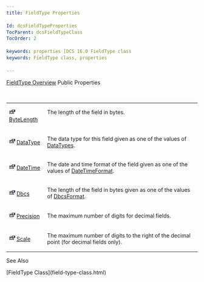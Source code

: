 ```yaml
---
title: FieldType Properties

Id: dcsFieldTypeProperties
TocParent: dcsFieldTypeClass
TocOrder: 2

keywords: properties [DCS 16.0 FieldType class
keywords: FieldType class, properties

---
```


[FieldType Overview](field-type-class.html) 
Public Properties

<br />

<table class="dtTABLE" id="Table5" x-use-null-cells="x-use-null-cells" style="border-spacing: 0px" cellspacing="0">
          <colgroup span="1">
            <col span="1" style="WIDTH: 15%" />
            <col span="1" style="WIDTH: 70%" />
          </colgroup>
          <tr valign="top">
            <td colspan="1" rowspan="1">

<img alt="public property" src="images/property.bmp" width="16" height="16" border="0" /> [ ByteLength](field-type-class-byte-length-property.html) 
</td>
            <td colspan="1" rowspan="1">

The length of the field in bytes.
</td>
          </tr>
          <tr>
            <td colspan="1" rowspan="1">

<img alt="public property" src="images/property.bmp" width="16" height="16" border="0" /> [ DataType](field-type-class-data-type-property.html) 
</td>
            <td colspan="1" rowspan="1">

The data type for this field given as one of the values of [ DataTypes](data-types-enumeration.html).
</td>
          </tr>
          <tr>
            <td colspan="1" rowspan="1">

<img alt="public property" src="images/property.bmp" width="16" height="16" border="0" /> [ DateTime](field-type-class-date-time-property.html) 
</td>
            <td colspan="1" rowspan="1">

The date and time format of the field given as one of the values of [ DateTimeFormat](date-time-format-enumeration.html).
</td>
          </tr>
          <tr>
            <td colspan="1" rowspan="1">

<img alt="public property" src="images/property.bmp" width="16" height="16" border="0" /> [ Dbcs](field-type-class-dbcs-property.html) 
</td>
            <td colspan="1" rowspan="1">

The length of the field in bytes given as one of the values of [ DbcsFormat](dbcs-format-enumeration.html).
</td>
          </tr>
          <tr>
            <td colspan="1" rowspan="1">

<img alt="public property" src="images/property.bmp" width="16" height="16" border="0" /> [ Precision](field-type-class-precision-property.html) 
</td>
            <td colspan="1" rowspan="1">

The maximum number of digits for decimal fields.
</td>
          </tr>
          <tr>
            <td colspan="1" rowspan="1">

<img alt="public property" src="images/property.bmp" width="16" height="16" border="0" /> [ Scale](field-type-class-scale-property.html) 
</td>
            <td colspan="1" rowspan="1">

The maximum number of digits to the right of the decimal point (for decimal fields only).
</td>
          </tr>
</table>

See Also

<dl />
      [FieldType Class](field-type-class.html)

